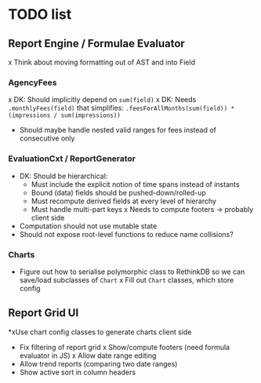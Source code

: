 # TODO list

## Report Engine / Formulae Evaluator

x Think about moving formatting out of AST and into Field

### AgencyFees

x DK: Should implicitly depend on `sum(field)`
x DK: Needs `.monthlyFees(field)` that simplifies: `.feesForAllMonths(sum(field)) * (impressions / sum(impressions))`
* Should maybe handle nested valid ranges for fees instead of consecutive only

### EvaluationCxt / ReportGenerator

* DK: Should be hierarchical:
    * Must include the explicit notion of time spans instead of instants
    * Bound (data) fields should be pushed-down/rolled-up
    * Must recompute derived fields at every level of hierarchy
    * Must handle multi-part keys
x Needs to compute footers -> probably client side
* Computation should not use mutable state
* Should not expose root-level functions to reduce name collisions?

### Charts

* Figure out how to serialise polymorphic class to RethinkDB so we can save/load subclasses of `Chart`
x Fill out `Chart` classes, which store config


## Report Grid UI

*xUse chart config classes to generate charts client side
* Fix filtering of report grid
x Show/compute footers (need formula evaluator in JS)
x Allow date range editing
* Allow trend reports (comparing two date ranges)
* Show active sort in column headers
